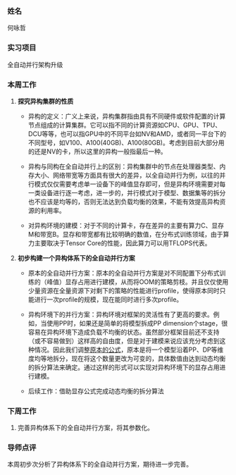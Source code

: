 ### 姓名
何咏哲

### 实习项目
全自动并行架构升级

### 本周工作

1. **探究异构集群的性质**

   * 异构的定义：广义上来说，异构集群指由具有不同硬件或软件配置的计算节点组成的计算集群。它可以指不同的计算资源如CPU、GPU、TPU、DCU等等，也可以指GPU中的不同平台如NV和AMD，或者同一平台下的不同型号，如V100、A100(40GB)、A100(80GB)。考虑到目前大部分用的还是NV的卡，所以这里的异构一般指最后一种。
  
   * 异构与同构在全自动并行上的区别：异构集群中的节点在处理器类型、内存大小、网络带宽等方面具有很大的差异，以全自动并行为例，以往的并行模式仅仅需要考虑单一设备下的峰值显存即可，但是异构环境需要对每一类设备进行逐一考虑，进一步的，并行模式对于模型、数据集等的拆分也不应该是均等的，否则无法达到负载均衡的效果，不能有效提高异构资源的利用率。
  
   * 对异构环境的建模：对于不同的计算卡，存在差异的主要有算力C、显存M和带宽B。显存和带宽都有比较明确的数值，在分布式训练领域，由于算力主要取决于Tensor Core的性能，因此算力可以用TFLOPS代表。

2. **初步构建一个异构体系下的全自动并行方案**

   * 原本的全自动并行方案：原本的全自动并行方案是对不同配置下分布式训练的（峰值）显存占用进行建模，从而将OOM的策略剪枝。并且仅仅使用少量资源在全量资源下对剩下的策略的性能进行profile，使得原本同时只能进行一次profile的规模，现在能同时进行多次profile。
  
   * 异构环境下的并行方案：异构环境对框架的灵活性有了更高的要求。例如，当使用PP时，如果还是简单的将模型拆成PP dimension个stage，很容易在异构环境下造成负载不均衡的状态。虽然部分框架目前还不支持（或不容易做到）这样高的自由度，但是对于建模来说应该充分考虑到这种情况。因此我们调整[原本的公式](https://github.com/Corle-hyz/Camp/blob/main/WeeklyReports/Hackathon_5th/12_Corle-hyz/%5BWeeklyReport%5D2023.11.08~2023.11.21.md)，原本是将一个模型沿着PP、DP等维度均等地拆分，现在将这个数量更改为可变的，具体数值由达到动态均衡的拆分算法来确定。通过这样的形式可以实现对异构环境下的显存占用进行建模。
  
   * 后续工作：借助显存公式完成动态均衡的拆分算法


### 下周工作

1. 完善异构体系下的全自动并行方案，将其参数化。

### 导师点评
本周初步次分析了异构体系下的全自动并行方案，期待进一步完善。
